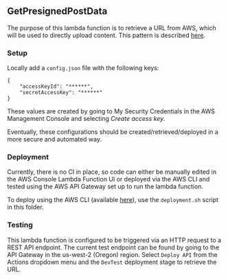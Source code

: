 ## GetPresignedPostData
The purpose of this lambda function is to retrieve a URL from AWS, which will be used to directly upload content. This pattern is described [here](https://aws.amazon.com/blogs/compute/uploading-to-amazon-s3-directly-from-a-web-or-mobile-application/).

### Setup
Locally add a `config.json` file with the following keys:
```
{
    "accessKeyId": "******",
    "secretAccessKey": "******"
}
```
These values are created by going to My Security Credentials in the AWS Management Console and selecting _Create access key_.

Eventually, these configurations should be created/retrieved/deployed in a more secure and automated way.

### Deployment
Currently, there is no CI in place, so code can either be manually edited in the AWS Console Lambda Function UI or deployed via the AWS CLI and tested using the AWS API Gateway set up to run the lambda function.

To deploy using the AWS CLI (available [here](https://aws.amazon.com/cli/)), use the `deployment.sh` script in this folder.

### Testing
This lambda function is configured to be triggered via an HTTP request to a REST API endpoint. The current test endpoint can be found by going to the API Gateway in the us-west-2 (Oregon) region. Select `Deploy API` from the Actions dropdown menu and the `DevTest` deployment stage to retrieve the URL.